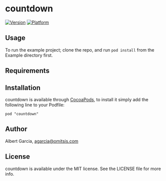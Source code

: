# countdown

[![Version](http://cocoapod-badges.herokuapp.com/v/countdown/badge.png)](http://cocoadocs.org/docsets/countdown)
[![Platform](http://cocoapod-badges.herokuapp.com/p/countdown/badge.png)](http://cocoadocs.org/docsets/countdown)

## Usage

To run the example project; clone the repo, and run `pod install` from the Example directory first.

## Requirements

## Installation

countdown is available through [CocoaPods](http://cocoapods.org), to install
it simply add the following line to your Podfile:

    pod "countdown"

## Author

Albert Garcia, agarcia@omitsis.com

## License

countdown is available under the MIT license. See the LICENSE file for more info.

